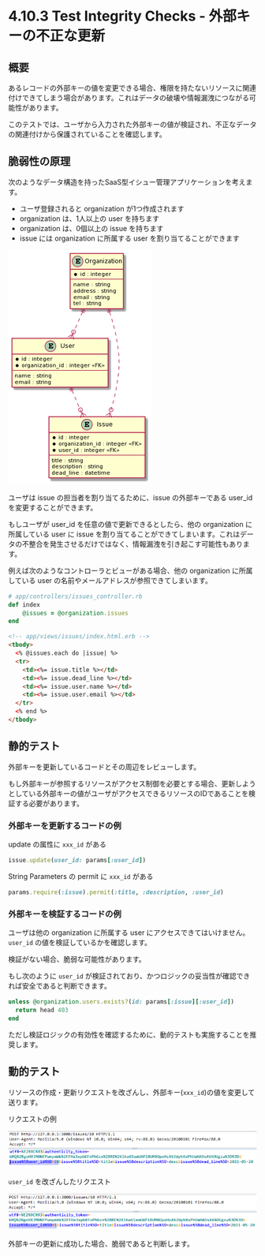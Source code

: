 # 4.10.3 Test Integrity Checks - 外部キーの不正な更新

## 概要

あるレコードの外部キーの値を変更できる場合、権限を持たないリソースに関連付けできてしまう場合があります。これはデータの破壊や情報漏洩につながる可能性があります。

このテストでは、ユーザから入力された外部キーの値が検証され、不正なデータの関連付けから保護されていることを確認します。

## 脆弱性の原理

次のようなデータ構造を持ったSaaS型イシュー管理アプリケーションを考えます。

- ユーザ登録されると organization が1つ作成されます
- organization は、1人以上の user を持ちます
- organization は、0個以上の issue を持ちます
- issue には organization に所属する user を割り当てることができます

![](images/2021-06-03-20-50-56.png)

ユーザは issue の担当者を割り当てるために、issue の外部キーである user_id を変更することができます。

もしユーザが user_id を任意の値で更新できるとしたら、他の organization に所属している user に issue を割り当てることができてしまいます。これはデータの不整合を発生させるだけではなく、情報漏洩を引き起こす可能性もあります。

例えば次のようなコントローラとビューがある場合、他の organization に所属している user の名前やメールアドレスが参照できてしまいます。

```ruby
# app/controllers/issues_controller.rb
def index
    @issues = @organization.issues
end
```

```html
<!-- app/views/issues/index.html.erb -->
<tbody>
  <% @issues.each do |issue| %>
  <tr>
    <td><%= issue.title %></td>
    <td><%= issue.dead_line %></td>
    <td><%= issue.user.name %></td>
    <td><%= issue.user.email %></td>
  </tr>
  <% end %>
</tbody>
```


<!--
説明がくどすぎるので要推敲

## 脆弱性の原理

架空のイシュー管理SaaSを想定します。このSaaSは

- ユーザ登録されると organization が1つ作成されます。
- organization は、1人以上の user を持ちます
- organization は、0個以上の issue を持ちます
- issue には organization に所属する user を割り当てることができます

### ER図とデータ

<!--
```plantuml
@startuml
entity "Organization" as e01 {
  *id : integer
  --
  name : string
  address : string
  email : string
  tel : string
}

entity "User" as e02 {
  *id : integer
  *organization_id : integer <<FK>>
  --
  name : string
  email : string
}

entity "Issue" as e03 {
  *id : integer
  *organization_id : integer <<FK>>
  *user_id : integer <<FK>>
  --
  title : string
  description : string
  dead_line : datetime
}

e01 ||..o{ e02
e01 ||..o{ e03
e02 ||..o{ e03
@enduml
```

organization

|id|name|
|:--|:--|
|1|Hogehoge, Ltd.|
|2|Foobar Inc.|

user

|id|name|email|organization_id|
|:--|:--|:--|:--|
|1|田中一郎|tanaka@hogehoge.example.com|1|
|2|佐藤次郎|sato@hogehoge.example.com|1|
|3|高橋春子|takahashi@foobar.example.com|2|
|4|鈴木太郎|suzuki@foobar.example.com|2|

issue

|id|name|dead_line|organization_id|user_id|
|:--|:--|:--|:--|:--|
|1|書類を作る|5/12|1|1|
|2|書類を送る|5/13|1|2|
|3|電話する|5/11|2|3|
|4|メール送る|5/11|2|4|

### Web画面

`Hogehoge, Ltd.` のイシュー一覧画面は次のように表示されます。

|ToDo|期限|担当者|担当者メールアドレス|
|:--|:--|:--|:--|
|書類を作る|5/12|田中一郎|tanaka@hogehoge.example.com|
|書類を送る|5/13|佐藤次郎|sato@hogehoge.example.com|

### 外部キー改ざんとその影響

issue に担当者を割り当てる次のようなアクションがあるとします。

```ruby
def assign_user
  @issue = @organization.find(params[:issue_id])
  @issue.update(user_id: params[:user_id])
```
-->

## 静的テスト

外部キーを更新しているコードとその周辺をレビューします。

もし外部キーが参照するリソースがアクセス制御を必要とする場合、更新しようとしている外部キーの値がユーザがアクセスできるリソースのIDであることを検証する必要があります。

### 外部キーを更新するコードの例

update の属性に `xxx_id` がある

```ruby
issue.update(user_id: params[:user_id])
```

String Parameters の permit に `xxx_id` がある

```ruby
params.require(:issue).permit(:title, :description, :user_id)
```

### 外部キーを検証するコードの例

ユーザは他の organization に所属する user にアクセスできてはいけません。`user_id` の値を検証しているかを確認します。

検証がない場合、脆弱な可能性があります。

もし次のように `user_id` が検証されており、かつロジックの妥当性が確認できれば安全であると判断できます。

```ruby
unless @organization.users.exists?(id: params[:issue][:user_id])
  return head 403
end
```

ただし検証ロジックの有効性を確認するために、動的テストも実施することを推奨します。

## 動的テスト

リソースの作成・更新リクエストを改ざんし、外部キー(`xxx_id`)の値を変更して送ります。

リクエストの例

![](images/2021-06-03-23-58-27.png)

`user_id` を改ざんしたリクエスト

![](images/2021-06-03-23-58-57.png)

外部キーの更新に成功した場合、脆弱であると判断します。